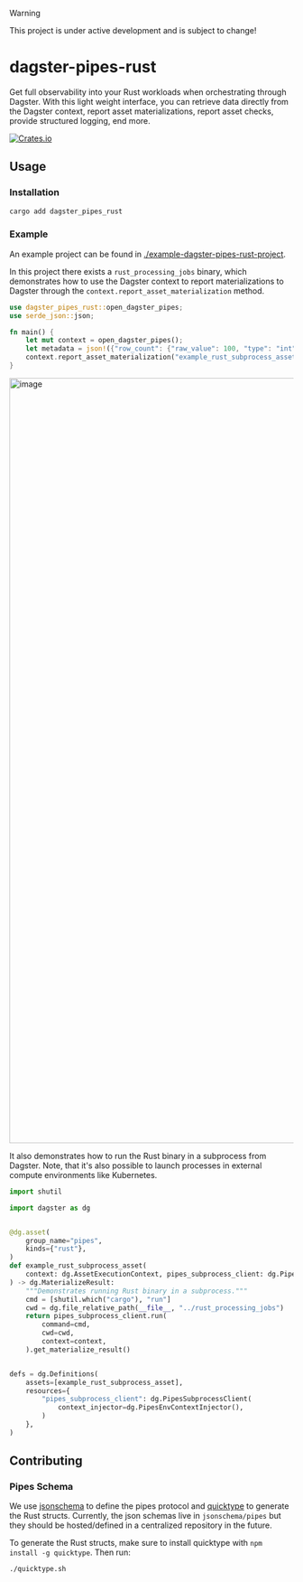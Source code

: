 > [!WARNING]
> This project is under active development and is subject to change!

# dagster-pipes-rust

Get full observability into your Rust workloads when orchestrating through Dagster. With this light weight interface, you can retrieve data directly from the Dagster context, report asset materializations, report asset checks, provide structured logging, end more.

[![Crates.io](https://img.shields.io/crates/v/dagster_pipes_rust.svg)](https://crates.io/crates/dagster_pipes_rust)

## Usage

### Installation

```sh
cargo add dagster_pipes_rust
```

### Example

An example project can be found in [./example-dagster-pipes-rust-project](./example-dagster-pipes-rust-project).

In this project there exists a `rust_processing_jobs` binary, which demonstrates how to use the Dagster context to report materializations to Dagster through the `context.report_asset_materialization` method.

```rust
use dagster_pipes_rust::open_dagster_pipes;
use serde_json::json;

fn main() {
    let mut context = open_dagster_pipes();
    let metadata = json!({"row_count": {"raw_value": 100, "type": "int"}});
    context.report_asset_materialization("example_rust_subprocess_asset", metadata);
}
```

<img width="1355" alt="image" src="https://github.com/user-attachments/assets/ddc8c261-3e96-4e82-ad4c-723dd6b3dece">

It also demonstrates how to run the Rust binary in a subprocess from Dagster. Note, that it's also possible to launch processes in external compute environments like Kubernetes.

```python
import shutil

import dagster as dg


@dg.asset(
    group_name="pipes",
    kinds={"rust"},
)
def example_rust_subprocess_asset(
    context: dg.AssetExecutionContext, pipes_subprocess_client: dg.PipesSubprocessClient
) -> dg.MaterializeResult:
    """Demonstrates running Rust binary in a subprocess."""
    cmd = [shutil.which("cargo"), "run"]
    cwd = dg.file_relative_path(__file__, "../rust_processing_jobs")
    return pipes_subprocess_client.run(
        command=cmd,
        cwd=cwd,
        context=context,
    ).get_materialize_result()


defs = dg.Definitions(
    assets=[example_rust_subprocess_asset],
    resources={
        "pipes_subprocess_client": dg.PipesSubprocessClient(
            context_injector=dg.PipesEnvContextInjector(),
        )
    },
)
```


## Contributing

### Pipes Schema

We use [jsonschema](https://json-schema.org/) to define the pipes protocol and [quicktype](https://quicktype.io/) to generate the Rust structs. Currently, the json schemas live in `jsonschema/pipes` but they should be hosted/defined in a centralized repository in the future.

To generate the Rust structs, make sure to install quicktype with `npm install -g quicktype`. Then run:

```bash
./quicktype.sh
```

